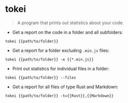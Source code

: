 # tokei

> A program that prints out statistics about your code.

- Get a report on the code in a folder and all subfolders:

`tokei {{path/to/folder}}`

- Get a report for a folder excluding `.min.js` files:

`tokei {{path/to/folder}} -e {{*.min.js}}`

- Print out statistics for individual files in a folder:

`tokei {{path/to/folder}} --files`

- Get a report for all files of type Rust and Markdown:

`tokei {{path/to/folder}} -t={{Rust}},{{Markdown}}`

